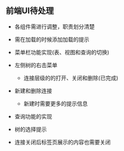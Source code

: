 ## 前端UI待处理

- 各组件需进行调整，职责划分清楚

- 需在加载的时候添加加载的提示

- 菜单栏功能实现(表、视图和查询的切换)

- 左侧树的右击菜单

  - 连接层级的的打开、关闭和删除(已完成)

- 新建和删除连接

  - 新建时需要更多的提示信息

- 查询功能的实现

- 树的选择提示

- 连接关闭后标签页展示的内容也需要关闭